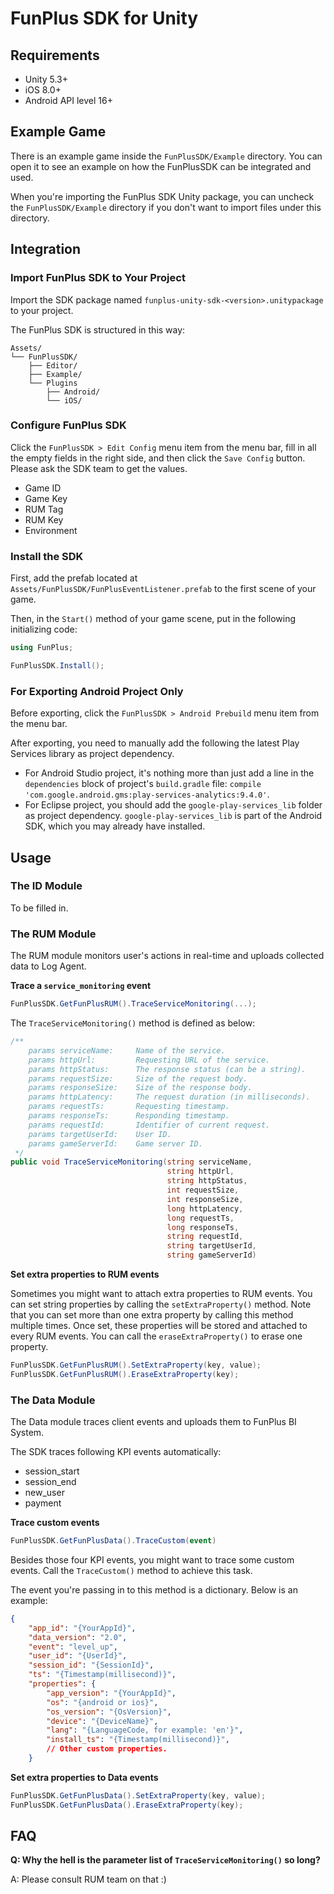 # FunPlus SDK for Unity

## Requirements

* Unity 5.3+
* iOS 8.0+
* Android API level 16+

## Example Game

There is an example game inside the `FunPlusSDK/Example` directory. You can open it to see an example on how the FunPlusSDK can be integrated and used.

When you're importing the FunPlus SDK Unity package, you can uncheck the `FunPlusSDK/Example` directory if you don't want to import files under this directory.

## Integration

### Import FunPlus SDK to Your Project

Import the SDK package named `funplus-unity-sdk-<version>.unitypackage` to your project.

The FunPlus SDK is structured in this way:

```shell
Assets/
└── FunPlusSDK/
    ├── Editor/
    ├── Example/
    └── Plugins
        ├── Android/
        └── iOS/
```

### Configure FunPlus SDK

Click the `FunPlusSDK > Edit Config` menu item from the menu bar, fill in all the empty fields in the right side, and then click the `Save Config` button. Please ask the SDK team to get the values.

* Game ID
* Game Key
* RUM Tag
* RUM Key
* Environment

### Install the SDK

First, add the prefab located at `Assets/FunPlusSDK/FunPlusEventListener.prefab` to the first scene of your game.

Then, in the `Start()` method of your game scene, put in the following initializing code:

```csharp
using FunPlus;

FunPlusSDK.Install();
```

### For Exporting Android Project Only

Before exporting, click the `FunPlusSDK > Android Prebuild` menu item from the menu bar.

After exporting, you need to manually add the following the latest Play Services library as project dependency.

* For Android Studio project, it's nothing more than just add a line in the `dependencies` block of project's `build.gradle` file: `compile 'com.google.android.gms:play-services-analytics:9.4.0'`.
* For Eclipse project, you should add the `google-play-services_lib` folder as project dependency. `google-play-services_lib` is part of the Android SDK, which you may already have installed.

## Usage

### The ID Module

To be filled in.

### The RUM Module

The RUM module monitors user's actions in real-time and uploads collected data to Log Agent.

**Trace a `service_monitoring` event**

```csharp
FunPlusSDK.GetFunPlusRUM().TraceServiceMonitoring(...);
```

The `TraceServiceMonitoring()` method is defined as below:

```csharp
/**
    params serviceName:		Name of the service.
    params httpUrl:			Requesting URL of the service.
    params httpStatus:		The response status (can be a string).
    params requestSize:		Size of the request body.
    params responseSize:	Size of the response body.
    params httpLatency:		The request duration (in milliseconds).
    params requestTs:		Requesting timestamp.
    params responseTs:		Responding timestamp.
    params requestId:		Identifier of current request.
    params targetUserId:	User ID.
    params gameServerId:	Game server ID.
 */
public void TraceServiceMonitoring(string serviceName,
                                   string httpUrl,
                                   string httpStatus,
                                   int requestSize,
                                   int responseSize,
                                   long httpLatency,
                                   long requestTs,
                                   long responseTs,
                                   string requestId,
                                   string targetUserId,
                                   string gameServerId)
```

**Set extra properties to RUM events**

Sometimes you might want to attach extra properties to RUM events. You can set string properties by calling the `setExtraProperty()` method. Note that you can set more than one extra property by calling this method multiple times. Once set, these properties will be stored and attached to every RUM events. You can call the `eraseExtraProperty()` to erase one property.

```csharp
FunPlusSDK.GetFunPlusRUM().SetExtraProperty(key, value);
FunPlusSDK.GetFunPlusRUM().EraseExtraProperty(key);
```

### The Data Module

The Data module traces client events and uploads them to FunPlus BI System.

The SDK traces following KPI events automatically:

* session_start
* session_end
* new_user
* payment

**Trace custom events**

```csharp
FunPlusSDK.GetFunPlusData().TraceCustom(event)
```

Besides those four KPI events, you might want to trace some custom events. Call the `TraceCustom()` method to achieve this task.

The event you're passing in to this method is a dictionary. Below is an example:

```json
{
    "app_id": "{YourAppId}",
    "data_version": "2.0",
    "event": "level_up",
    "user_id": "{UserId}",
    "session_id": "{SessionId}",
    "ts": "{Timestamp(millisecond)}",
    "properties": {
        "app_version": "{YourAppId}",
        "os": "{android or ios}",
        "os_version": "{OsVersion}",
        "device": "{DeviceName}",
        "lang": "{LanguageCode, for example: 'en'}",
        "install_ts": "{Timestamp(millisecond)}",
        // Other custom properties.
    }
```

**Set extra properties to Data events**

```csharp
FunPlusSDK.GetFunPlusData().SetExtraProperty(key, value);
FunPlusSDK.GetFunPlusData().EraseExtraProperty(key);
```

## FAQ

**Q: Why the hell is the parameter list of  `TraceServiceMonitoring()` so long?**

A: Please consult RUM team on that :)
